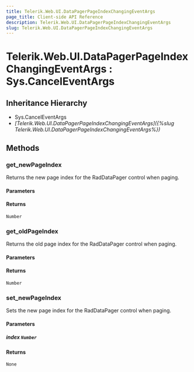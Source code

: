 ```yaml
---
title: Telerik.Web.UI.DataPagerPageIndexChangingEventArgs
page_title: Client-side API Reference
description: Telerik.Web.UI.DataPagerPageIndexChangingEventArgs
slug: Telerik.Web.UI.DataPagerPageIndexChangingEventArgs
---
```


# Telerik.Web.UI.DataPagerPageIndexChangingEventArgs : Sys.CancelEventArgs 

## Inheritance Hierarchy

* Sys.CancelEventArgs
* *[Telerik.Web.UI.DataPagerPageIndexChangingEventArgs]({%slug Telerik.Web.UI.DataPagerPageIndexChangingEventArgs%})*

## Methods

###  get_newPageIndex

Returns the new page index for the RadDataPager control when paging.

#### Parameters

#### Returns

`Number` 

###  get_oldPageIndex

Returns the old page index for the RadDataPager control when paging.

#### Parameters

#### Returns

`Number` 

###  set_newPageIndex

Sets the new page index for the RadDataPager control when paging.

#### Parameters

##### index `Number`

#### Returns

`None` 


